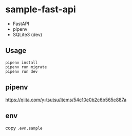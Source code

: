 # sample-fast-api
- FastAPI
- pipenv
- SQLite3 (dev)

## Usage
```
pipenv install
pipenv run migrate
pipenv run dev
```

## pipenv
https://qiita.com/y-tsutsu/items/54c10e0b2c6b565c887a


## env
copy `.evn.sample`
